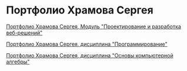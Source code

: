 # Портфолио Храмова Сергея
<a href="https://serega89kh.github.io/web">Портфолио Храмова Сергея, Модуль "Проектирование и разработка веб-решений"</a>

<a href="https://serega89kh.github.io/prog">Портфолио Храмова Сергея, дисциплина "Программирование"</a>

<a href="https://serega89kh.github.io/oka">Портфолио Храмова Сергея, дисциплина "Основы компьютерной алгебры"</a>
